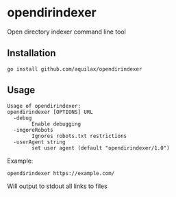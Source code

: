 # opendirindexer

Open directory indexer command line tool

## Installation

```
go install github.com/aquilax/opendirindexer
```

## Usage

```
Usage of opendirindexer:
opendirindexer [OPTIONS] URL
  -debug
    	Enable debugging
  -ingoreRobots
    	Ignores robots.txt restrictions
  -userAgent string
    	set user agent (default "opendirindexer/1.0")
```

Example:

```
opendirindexer https://example.com/
```

Will output to stdout all links to files